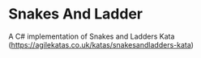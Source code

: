 # Snakes And Ladder
A C# implementation of Snakes and Ladders Kata (https://agilekatas.co.uk/katas/snakesandladders-kata)
